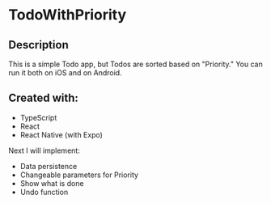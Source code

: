 # TodoWithPriority

## Description

This is a simple Todo app, but Todos are sorted based on "Priority."
You can run it both on iOS and on Android.

## Created with:

- TypeScript
- React
- React Native (with Expo)

Next I will implement:
- Data persistence
- Changeable parameters for Priority
- Show what is done
- Undo function

